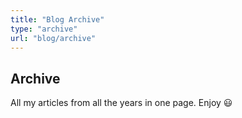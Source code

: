 ```yaml
---
title: "Blog Archive"
type: "archive"
url: "blog/archive"
---
```


## Archive

All my articles from all the years in one page. Enjoy :smiley: